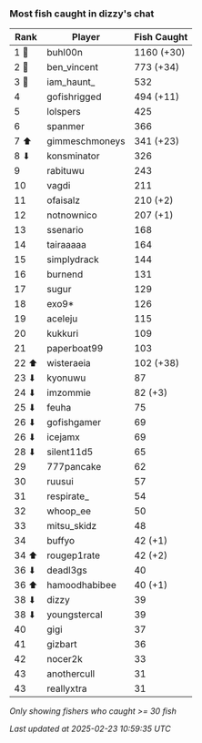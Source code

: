 ### Most fish caught in dizzy's chat
| Rank | Player | Fish Caught |
|------|--------|-----------|
| 1 🥇  | buhl00n  | 1160 (+30) |
| 2 🥈  | ben_vincent  | 773 (+34) |
| 3 🥉  | iam_haunt_  | 532 |
| 4  | gofishrigged  | 494 (+11) |
| 5  | lolspers  | 425 |
| 6  | spanmer  | 366 |
| 7 ⬆ | gimmeschmoneys  | 341 (+23) |
| 8 ⬇ | konsminator  | 326 |
| 9  | rabituwu  | 243 |
| 10  | vagdi  | 211 |
| 11  | ofaisalz  | 210 (+2) |
| 12  | notnownico  | 207 (+1) |
| 13  | ssenario  | 168 |
| 14  | tairaaaaa  | 164 |
| 15  | simplydrack  | 144 |
| 16  | burnend  | 131 |
| 17  | sugur  | 129 |
| 18  | exo9*  | 126 |
| 19  | aceleju  | 115 |
| 20  | kukkuri  | 109 |
| 21  | paperboat99  | 103 |
| 22 ⬆ | wisteraeia  | 102 (+38) |
| 23 ⬇ | kyonuwu  | 87 |
| 24 ⬇ | imzommie  | 82 (+3) |
| 25 ⬇ | feuha  | 75 |
| 26 ⬇ | gofishgamer  | 69 |
| 26 ⬇ | icejamx  | 69 |
| 28 ⬇ | silent11d5  | 65 |
| 29  | 777pancake  | 62 |
| 30  | ruusui  | 57 |
| 31  | respirate_  | 54 |
| 32  | whoop_ee  | 50 |
| 33  | mitsu_skidz  | 48 |
| 34  | buffyo  | 42 (+1) |
| 34 ⬆ | rougep1rate  | 42 (+2) |
| 36 ⬇ | deadl3gs  | 40 |
| 36 ⬆ | hamoodhabibee  | 40 (+1) |
| 38 ⬇ | dizzy  | 39 |
| 38 ⬇ | youngstercal  | 39 |
| 40  | gigi  | 37 |
| 41  | gizbart  | 36 |
| 42  | nocer2k  | 33 |
| 43  | anothercull  | 31 |
| 43  | reallyxtra  | 31 |

_Only showing fishers who caught >= 30 fish_

_Last updated at 2025-02-23 10:59:35 UTC_